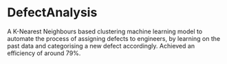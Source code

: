 # DefectAnalysis
A K-Nearest Neighbours based clustering machine learning model to automate the process of assigning defects to engineers, 
by learning on the past data and categorising a new defect accordingly. Achieved an efficiency of around 79%.

